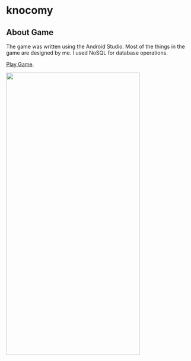 # knocomy

## About Game
The game was written using the Android Studio. Most of the things in the game are designed by me. I used NoSQL for database operations.

[Play Game](https://meteahmetyakar.github.io/knocomy/).

<img src="https://github.com/meteahmetyakar/knocomy/gameplay.gif" width="360" height="760" />
